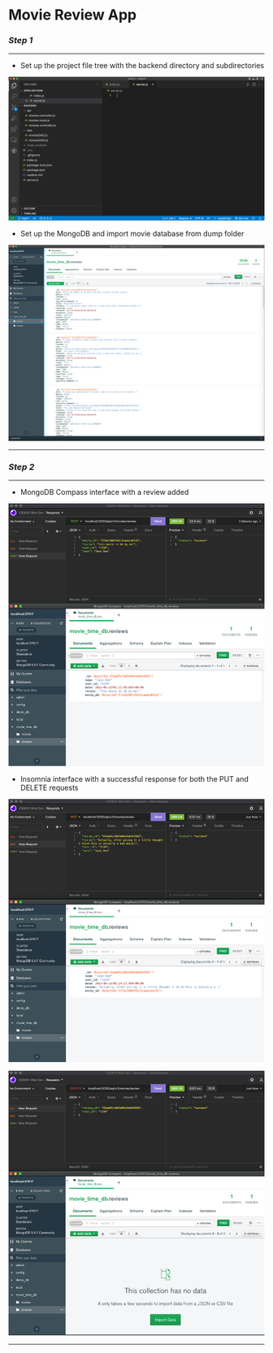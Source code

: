 # **Movie Review App**

### _Step 1_
---
- Set up the project file tree with the backend directory and subdirectories

 ![Image Link](https://github.com/CloverJiyoon/MovieApp_Image/blob/main/FileTree.png)

- Set up the MongoDB and import movie database from dump folder

![Image Link](https://github.com/CloverJiyoon/MovieApp_Image/blob/main/MongoDB.png)

---


### _Step 2_
---
- MongoDB Compass interface with a review added

![Image Link](https://github.com/CloverJiyoon/MovieApp_Image/blob/main/POSTrequest.png)

- Insomnia interface with a successful response for both the PUT and DELETE requests

![Image Link](https://github.com/CloverJiyoon/MovieApp_Image/blob/main/PUTrequest.png)

![Image Link](https://github.com/CloverJiyoon/MovieApp_Image/blob/main/DELETErequest.png)

---




